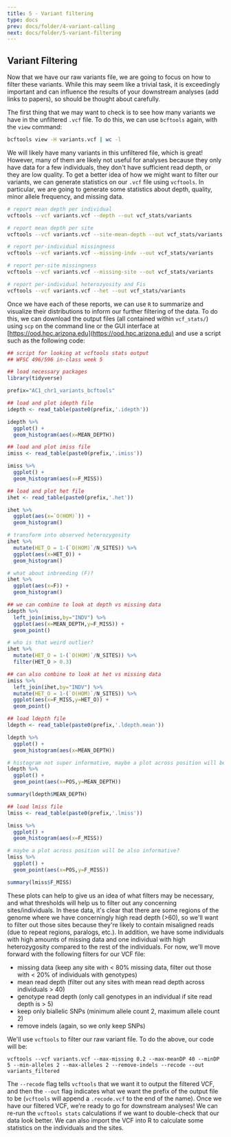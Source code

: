```yaml
---
title: 5 - Variant filtering
type: docs
prev: docs/folder/4-variant-calling
next: docs/folder/5-variant-filtering
---
```


## Variant Filtering
Now that we have our raw variants file, we are going to focus on how to filter these variants. While this may seem like a trivial task, it is exceedingly important and can influence the results of your downstream analyses (add links to papers), so should be thought about carefully.

The first thing that we may want to check is to see how many variants we have in the unfiltered `.vcf` file. To do this, we can use `bcftools` again, with the `view` command:

```sh
bcftools view -H variants.vcf | wc -l
```
We will likely have many variants in this unfiltered file, which is great! However, many of them are likely not useful for analyses because they only have data for a few individuals, they don't have sufficient read depth, or they are low quality. To get a better idea of how we might want to filter our variants, we can generate statistics on our `.vcf` file using `vcftools`. In particular, we are going to generate some statistics about depth, quality, minor allele frequency, and missing data.

```sh
# report mean depth per individual
vcftools --vcf variants.vcf --depth --out vcf_stats/variants

# report mean depth per site
vcftools --vcf variants.vcf --site-mean-depth --out vcf_stats/variants

# report per-individual missingness
vcftools --vcf variants.vcf --missing-indv --out vcf_stats/variants

# report per-site missingness
vcftools --vcf variants.vcf --missing-site --out vcf_stats/variants

# report per-individual heterozyosity and Fis
vcftools --vcf variants.vcf --het --out vcf_stats/variants
```
Once we have each of these reports, we can use `R` to summarize and visualize their distributions to inform our further filtering of the data. To do this, we can download the output files (all contained within `vcf_stats/`) using `scp` on the command line or the GUI interface at [https://ood.hpc.arizona.edu](https://ood.hpc.arizona.edu) and use a script such as the following code:

```r
## script for looking at vcftools stats output
## WFSC 496/596 in-class week 5

## load necessary packages
library(tidyverse)

prefix="AC1_chr1_variants_bcftools"

## load and plot idepth file
idepth <- read_table(paste0(prefix,'.idepth'))

idepth %>%
  ggplot() +
  geom_histogram(aes(x=MEAN_DEPTH))

## load and plot imiss file
imiss <- read_table(paste0(prefix,'.imiss'))

imiss %>%
  ggplot() +
  geom_histogram(aes(x=F_MISS))

## load and plot het file
ihet <- read_table(paste0(prefix,'.het'))

ihet %>%
  ggplot(aes(x=`O(HOM)`)) +
  geom_histogram()

# transform into observed heterozygosity
ihet %>%
  mutate(HET_O = 1-(`O(HOM)`/N_SITES)) %>%
  ggplot(aes(x=HET_O)) +
  geom_histogram()

# what about inbreeding (F)?
ihet %>%
  ggplot(aes(x=F)) +
  geom_histogram()

## we can combine to look at depth vs missing data
idepth %>%
  left_join(imiss,by="INDV") %>%
  ggplot(aes(x=MEAN_DEPTH,y=F_MISS)) +
  geom_point()

# who is that weird outlier?
ihet %>%
  mutate(HET_O = 1-(`O(HOM)`/N_SITES)) %>%
  filter(HET_O > 0.3)

## can also combine to look at het vs missing data
imiss %>%
  left_join(ihet,by="INDV") %>%
  mutate(HET_O = 1-(`O(HOM)`/N_SITES)) %>%
  ggplot(aes(x=F_MISS,y=HET_O)) +
  geom_point()

## load ldepth file
ldepth <- read_table(paste0(prefix,'.ldepth.mean'))

ldepth %>% 
  ggplot() +
  geom_histogram(aes(x=MEAN_DEPTH))

# histogram not super informative, maybe a plot across position will be better?
ldepth %>% 
  ggplot() +
  geom_point(aes(x=POS,y=MEAN_DEPTH))

summary(ldepth$MEAN_DEPTH)

## load lmiss file
lmiss <- read_table(paste0(prefix,'.lmiss'))

lmiss %>% 
  ggplot() +
  geom_histogram(aes(x=F_MISS))

# maybe a plot across position will be also informative?
lmiss %>% 
  ggplot() +
  geom_point(aes(x=POS,y=F_MISS))

summary(lmiss$F_MISS)

```

These plots can help to give us an idea of what filters may be necessary, and what thresholds will help us to filter out any concerning sites/individuals. In these data, it's clear that there are some regions of the genome where we have concerningly high read depth (>60), so we'll want to filter out those sites because they're likely to contain misaligned reads (due to repeat regions, paralogs, etc.). In addition, we have some individuals with high amounts of missing data and one individual with high heterozygosity compared to the rest of the individuals. For now, we'll move forward with the following filters for our VCF file:
* missing data (keep any site with < 80% missing data, filter out those with < 20% of individuals with genotypes)
* mean read depth (filter out any sites with mean read depth across individuals > 40)
* genotype read depth (only call genotypes in an individual if site read depth is > 5)
* keep only biallelic SNPs (minimum allele count 2, maximum allele count 2)
* remove indels (again, so we only keep SNPs)

We'll use `vcftools` to filter our raw variant file. To do the above, our code will be:

```{sh}
vcftools --vcf variants.vcf --max-missing 0.2 --max-meanDP 40 --minDP 5 --min-alleles 2 --max-alleles 2 --remove-indels --recode --out variants_filtered
```
The `--recode` flag tells `vcftools` that we want it to output the filtered VCF, and then the `--out` flag indicates what we want the prefix of the output file to be (`vcftools` will append a `.recode.vcf` to the end of the name). Once we have our filtered VCF, we’re ready to go for downstream analyses! We can re-run the `vcftools stats` calculations if we want to double-check that our data look better. We can also import the VCF into R to calculate some statistics on the individuals and the sites.

